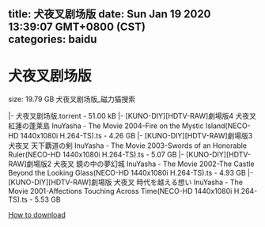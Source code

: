 
title: 犬夜叉剧场版
date: Sun Jan 19 2020 13:39:07 GMT+0800 (CST)    
categories: baidu
---

# 犬夜叉剧场版
size: 19.79 GB
 犬夜叉剧场版_磁力猫搜索
 
|- 犬夜叉剧场版.torrent - 51.00 kB
|- [KUNO-DIY][HDTV-RAW]劇場版4 犬夜叉 紅蓮の蓬莱島 InuYasha - The Movie 2004-Fire on the Mystic Island(NECO-HD 1440x1080i H.264-TS).ts - 4.26 GB
|- [KUNO-DIY][HDTV-RAW]劇場版3 犬夜叉 天下覇道の剣 InuYasha - The Movie 2003-Swords of an Honorable Ruler(NECO-HD 1440x1080i H.264-TS).ts - 5.07 GB
|- [KUNO-DIY][HDTV-RAW]劇場版2 犬夜叉 鏡の中の夢幻城 InuYasha - The Movie 2002-The Castle Beyond the Looking Glass(NECO-HD 1440x1080i H.264-TS).ts - 4.93 GB
|- [KUNO-DIY][HDTV-RAW]劇場版 犬夜叉 時代を越える想い InuYasha - The Movie 2001-Affections Touching Across Time(NECO-HD 1440x1080i H.264-TS).ts - 5.53 GB

[How to download](https://bpcam.bemobtrk.com/go/2ceec3aa-1ca2-46d6-b9ff-aaa5c184517c?jno=2656)